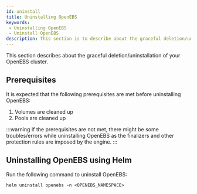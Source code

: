 ```yaml
---
id: uninstall
title: Uninstalling OpenEBS
keywords:
 - Uninstalling OpenEBS
 - Uninstall OpenEBS
description: This section is to describe about the graceful deletion/uninstallation of your OpenEBS cluster.
---
```


This section describes about the graceful deletion/uninstallation of your OpenEBS cluster.

## Prerequisites

It is expected that the following prerequisites are met before uninstalling OpenEBS:

1. Volumes are cleaned up
2. Pools are cleaned up

:::warning
If the prerequisites are not met, there might be some troubles/errors while uninstalling OpenEBS as the finalizers and other protection rules are imposed by the engine.
:::

## Uninstalling OpenEBS using Helm

Run the following command to uninstall OpenEBS:

```
helm uninstall openebs -n <OPENEBS_NAMESPACE>
```
